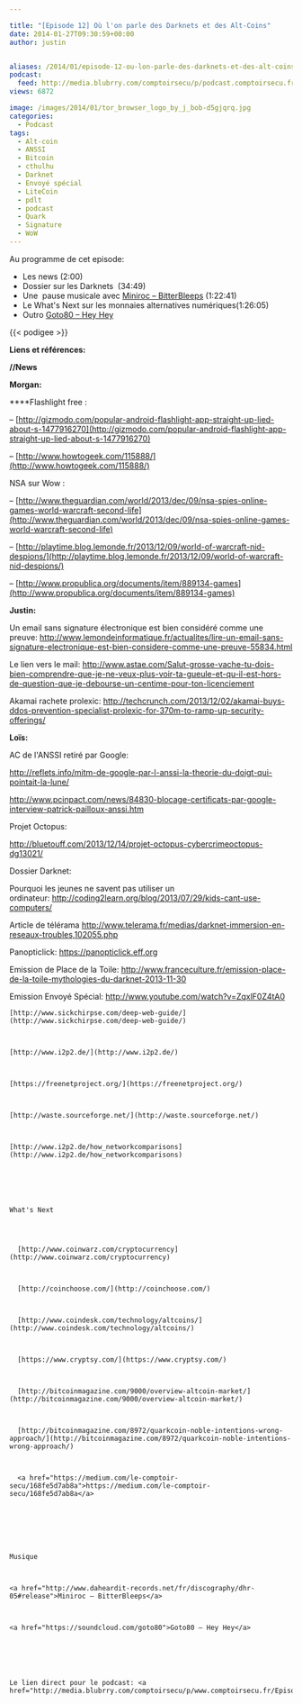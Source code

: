 ```yaml
---

title: "[Episode 12] Où l'on parle des Darknets et des Alt-Coins"
date: 2014-01-27T09:30:59+00:00
author: justin


aliases: /2014/01/episode-12-ou-lon-parle-des-darknets-et-des-alt-coins/
podcast:
  feed: http://media.blubrry.com/comptoirsecu/p/podcast.comptoirsecu.fr/CSEC.EP12.2014-01-24.DARKNETS.mp3
views: 6872

image: /images/2014/01/tor_browser_logo_by_j_bob-d5gjqrq.jpg
categories:
  - Podcast
tags:
  - Alt-coin
  - ANSSI
  - Bitcoin
  - cthulhu
  - Darknet
  - Envoyé spécial
  - LiteCoin
  - pdlt
  - podcast
  - Quark
  - Signature
  - WoW
---
```



Au programme de cet episode:

  * Les news (2:00)
  * Dossier sur les Darknets  (34:49)
  * Une  pause musicale avec [Miniroc – BitterBleeps](http://www.daheardit-records.net/fr/discography/dhr-05#release) (1:22:41)
  * Le What's Next sur les monnaies alternatives numériques(1:26:05)
  * Outro [Goto80 – Hey Hey](https://soundcloud.com/goto80)




  {{< podigee >}}





**Liens et références:**

**//News**

**Morgan:**

****Flashlight free :

– [http://gizmodo.com/popular-android-flashlight-app-straight-up-lied-about-s-1477916270](http://gizmodo.com/popular-android-flashlight-app-straight-up-lied-about-s-1477916270)


  – [http://www.howtogeek.com/115888/](http://www.howtogeek.com/115888/)



  NSA sur Wow :



  – [http://www.theguardian.com/world/2013/dec/09/nsa-spies-online-games-world-warcraft-second-life](http://www.theguardian.com/world/2013/dec/09/nsa-spies-online-games-world-warcraft-second-life)



  – [http://playtime.blog.lemonde.fr/2013/12/09/world-of-warcraft-nid-despions/](http://playtime.blog.lemonde.fr/2013/12/09/world-of-warcraft-nid-despions/)



  – [http://www.propublica.org/documents/item/889134-games](http://www.propublica.org/documents/item/889134-games)






  <strong>Justin:</strong>



  Un email sans signature électronique est bien considéré comme une preuve: <a href="http://www.lemondeinformatique.fr/actualites/lire-un-email-sans-signature-electronique-est-bien-considere-comme-une-preuve-55834.html">http://www.lemondeinformatique.fr/actualites/lire-un-email-sans-signature-electronique-est-bien-considere-comme-une-preuve-55834.html</a>



  Le lien vers le mail: <a href="http://www.astae.com/Salut-grosse-vache-tu-dois-bien-comprendre-que-je-ne-veux-plus-voir-ta-gueule-et-qu-il-est-hors-de-question-que-je-debourse-un-centime-pour-ton-licenciement">http://www.astae.com/Salut-grosse-vache-tu-dois-bien-comprendre-que-je-ne-veux-plus-voir-ta-gueule-et-qu-il-est-hors-de-question-que-je-debourse-un-centime-pour-ton-licenciement</a>



  Akamai rachete prolexic: <a href="http://techcrunch.com/2013/12/02/akamai-buys-ddos-prevention-specialist-prolexic-for-370m-to-ramp-up-security-offerings/">http://techcrunch.com/2013/12/02/akamai-buys-ddos-prevention-specialist-prolexic-for-370m-to-ramp-up-security-offerings/</a>






  <strong>Loïs:</strong>



  AC de l'ANSSI retiré par Google:



  <a href="http://reflets.info/mitm-de-google-par-l-anssi-la-theorie-du-doigt-qui-pointait-la-lune/">http://reflets.info/mitm-de-google-par-l-anssi-la-theorie-du-doigt-qui-pointait-la-lune/</a>



  <a href="http://www.pcinpact.com/news/84830-blocage-certificats-par-google-interview-patrick-pailloux-anssi.htm">http://www.pcinpact.com/news/84830-blocage-certificats-par-google-interview-patrick-pailloux-anssi.htm</a>






  Projet Octopus:



  <a href="http://bluetouff.com/2013/12/14/projet-octopus-cybercrimeoctopus-dg13021/">http://bluetouff.com/2013/12/14/projet-octopus-cybercrimeoctopus-dg13021/</a>






  Dossier Darknet:



  Pourquoi les jeunes ne savent pas utiliser un ordinateur: <a href="http://coding2learn.org/blog/2013/07/29/kids-cant-use-computers/">http://coding2learn.org/blog/2013/07/29/kids-cant-use-computers/</a>



  Article de télérama <a href="http://www.telerama.fr/medias/darknet-immersion-en-reseaux-troubles,102055.php">http://www.telerama.fr/medias/darknet-immersion-en-reseaux-troubles,102055.php</a>



  Panopticlick: <a href="https://panopticlick.eff.org">https://panopticlick.eff.org</a>



  Emission de Place de la Toile: <a href="http://www.franceculture.fr/emission-place-de-la-toile-mythologies-du-darknet-2013-11-30">http://www.franceculture.fr/emission-place-de-la-toile-mythologies-du-darknet-2013-11-30</a>



  Emission Envoyé Spécial: <a href="http://www.youtube.com/watch?v=ZqxlF0Z4tA0">http://www.youtube.com/watch?v=ZqxlF0Z4tA0</a>




    [http://www.sickchirpse.com/deep-web-guide/](http://www.sickchirpse.com/deep-web-guide/)



    [http://www.i2p2.de/](http://www.i2p2.de/)



    [https://freenetproject.org/](https://freenetproject.org/)



    [http://waste.sourceforge.net/](http://waste.sourceforge.net/)



    [http://www.i2p2.de/how_networkcomparisons](http://www.i2p2.de/how_networkcomparisons)






    What's Next




      [http://www.coinwarz.com/cryptocurrency](http://www.coinwarz.com/cryptocurrency)



      [http://coinchoose.com/](http://coinchoose.com/)



      [http://www.coindesk.com/technology/altcoins/](http://www.coindesk.com/technology/altcoins/)



      [https://www.cryptsy.com/](https://www.cryptsy.com/)



      [http://bitcoinmagazine.com/9000/overview-altcoin-market/](http://bitcoinmagazine.com/9000/overview-altcoin-market/)



      [http://bitcoinmagazine.com/8972/quarkcoin-noble-intentions-wrong-approach/](http://bitcoinmagazine.com/8972/quarkcoin-noble-intentions-wrong-approach/)



      <a href="https://medium.com/le-comptoir-secu/168fe5d7ab8a">https://medium.com/le-comptoir-secu/168fe5d7ab8a</a>







    Musique



    <a href="http://www.daheardit-records.net/fr/discography/dhr-05#release">Miniroc – BitterBleeps</a>



    <a href="https://soundcloud.com/goto80">Goto80 – Hey Hey</a>






    Le lien direct pour le podcast: <a href="http://media.blubrry.com/comptoirsecu/p/www.comptoirsecu.fr/Episode/ComptoirSecu_Episode_12_Darknets.mp3">ici</a>
